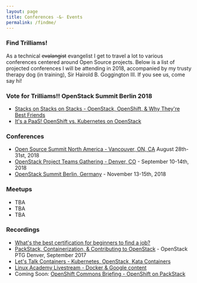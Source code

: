 ```yaml
---
layout: page
title: Conferences -&- Events
permalink: /findme/
---
```


### Find Trilliams!

As a technical ~~evalangist~~ evangelist I get to travel a lot to various
conferences centered around Open Source projects. Below is a list of projected
conferences I will be attending in 2018, accompanied by my trusty therapy dog
(in training), Sir Hairold B. Goggington III. If you see us, come say hi!

### Vote for Trilliams!! OpenStack Summit Berlin 2018

- [Stacks on Stacks on Stacks - OpenStack, OpenShift, & Why They're Best
  Friends][22041]
- [It's a PaaS! OpenShift vs. Kubernetes on OpenStack][22003]

### Conferences

- [Open Source Summit North America - Vancouver, ON, CA][ossna] August 28th-31st, 2018
- [OpenStack Project Teams Gathering - Denver, CO][ptg] - September 10-14th,
  2018
- [OpenStack Summit Berlin, Germany][berlin] - November 13-15th, 2018

### Meetups

- TBA
- TBA
- TBA

### Recordings

- [What's the best certification for beginners to find a job?][laquestions]
- [PackStack, Containerization, & Contributing to OpenStack][ptgvid1] - OpenStack
  PTG Denver, September 2017
- [Let's Talk Containers - Kubernetes, OpenStack, Kata Containers][lasyc]
- [Linux Academy Livestream - Docker & Google content][lalivestream]
- Coming Soon: [OpenShift Commons Briefing - OpenShift on PackStack][ocb]


[ptgvid1]: https://www.youtube.com/watch?v=UnOnDWsU4RI&t=5s
[laquestions]: https://www.youtube.com/watch?v=8XYCfTo_ZsY
[lasyc]: https://www.youtube.com/watch?v=2Cn2zO_Vdws&t=1s
[ossna]: https://events.linuxfoundation.org/events/open-source-summit-north-america-2018/
[ocb]: #
[lalivestream]: https://www.youtube.com/watch?v=F0f9WmxdSts
[22041]: https://www.openstack.org/summit/berlin-2018/vote-for-speakers#/22041
[22003]: https://www.openstack.org/summit/berlin-2018/vote-for-speakers#/22003
[berlin]: https://www.openstack.org/summit/berlin-2018/
[ptg]: https://www.openstack.org/ptg/
